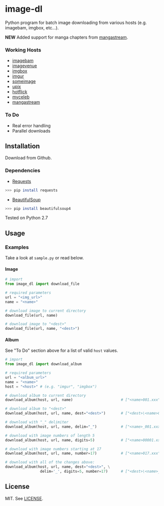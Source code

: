 # image-dl
Python program for batch image downloading from various hosts (e.g. imagebam, imgbox, etc...).

**NEW**
Added support for manga chapters from [mangastream](http://mangastream.com/).

### Working Hosts
* [imagebam](http://www.imagebam.com/)
* [imagevenue](http://imagevenue.com/)
* [imgbox](http://imgbox.com/)
* [imgur](http://imgur.com/)
* [someimage](https://someimage.com/)
* [upix](http://upix.me/)
* [hotflick](http://www.hotflick.net/)
 * [myceleb](http://www.myceleb.net/)
* [mangastream](http://mangastream.com/)

### To Do
* Real error handling
* Parallel downloads


## Installation
Download from Github.

### Dependencies
- [Requests](http://docs.python-requests.org/en/latest/)
```sh
>>> pip install requests
```
- [BeautifulSoup](http://www.crummy.com/software/BeautifulSoup/)
```sh
>>> pip install beautifulsoup4
```
Tested on Python 2.7


## Usage

### Examples

Take a look at `sample.py` or read below.

#### Image
```python
# import
from image_dl import download_file

# required parameters
url = "<img_url>"
name = "<name>"

# download image to current directory
download_file(url, name)

# download image to "<dest>"
download_file(url, name, "<dest>")
```

#### Album
See "To Do" section above for a list of valid `host` values.
```python
# import
from image_dl import download_album

# required parameters
url = "<album_url>"
name = "<name>"
host = "<host>" # (e.g. "imgur", "imgbox")

# download album to current directory
download_album(host, url, name)                      # ["<name>001.xxx", ...]

# download album to "<dest>"
download_album(host, url, name, dest="<dest>")       # ["<dest>\<name>001.xxx", ...]

# download with "_" delimiter
download_album(host, url, name, delim="_")           # ["<name>_001.xxx", ...]

# download with image numbers of length 5
download_album(host, url, name, digits=5)            # ["<name>00001.xxx", ...]

# download with image numbers starting at 17
download_album(host, url, name, number=17)           # ["<name>017.xxx", ...]

# download with all of the changes above:
download_album(host, url, name, dest="<dest>", \
                delim='_', digits=5, number=17)      # ["<dest>\<name>_00017.xxx", ...]
```

## License

MIT. See [LICENSE](https://github.com/primeape91/image-dl/blob/master/LICENSE.txt).
